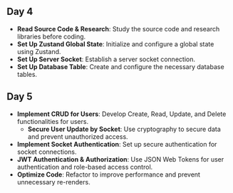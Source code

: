 ## Day 4

- **Read Source Code & Research**: Study the source code and research libraries before coding.
- **Set Up Zustand Global State**: Initialize and configure a global state using Zustand.
- **Set Up Server Socket**: Establish a server socket connection.
- **Set Up Database Table**: Create and configure the necessary database tables.

## Day 5

- **Implement CRUD for Users**: Develop Create, Read, Update, and Delete functionalities for users.
  - **Secure User Update by Socket**: Use cryptography to secure data and prevent unauthorized access.
- **Implement Socket Authentication**: Set up secure authentication for socket connections.
- **JWT Authentication & Authorization**: Use JSON Web Tokens for user authentication and role-based access control.
- **Optimize Code**: Refactor to improve performance and prevent unnecessary re-renders.
